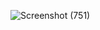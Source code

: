 ![Screenshot (751)](https://user-images.githubusercontent.com/43196986/97128551-3d2b7900-176f-11eb-8931-cf62780361ba.png)
